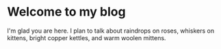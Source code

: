 # Welcome to my blog

I'm glad you are here. I plan to talk about raindrops on roses, whiskers on kittens, bright copper kettles, and warm woolen mittens.
